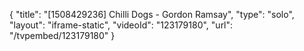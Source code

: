 {
    "title": "[1508429236] Chilli Dogs - Gordon Ramsay",
    "type": "solo",
    "layout": "iframe-static",
    "videoId": "123179180",
    "url": "\/tvpembed\/123179180"
}